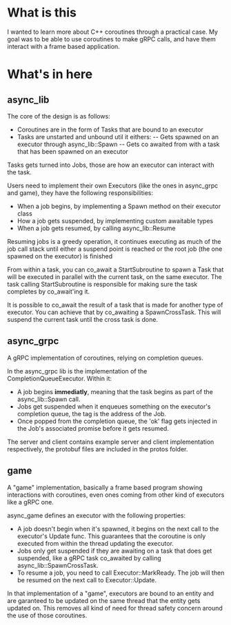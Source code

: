 # What is this
I wanted to learn more about C++ coroutines through a practical case. My goal was to be able to use coroutines to make gRPC calls, and have them interact with a frame based application.

# What's in here
## async_lib
The core of the design is as follows:
- Coroutines are in the form of Tasks that are bound to an executor
- Tasks are unstarted and unbound util it eithers:
-- Gets spawned on an executor through async_lib::Spawn
-- Gets co awaited from with a task that has been spawned on an executor

Tasks gets turned into Jobs, those are how an executor can interact with the task.

Users need to implement their own Executors (like the ones in async_grpc and game), they have the following responsibilities:
- When a job begins, by implementing a Spawn method on their executor class
- How a job gets suspended, by implementing custom awaitable types
- When a job gets resumed, by calling async_lib::Resume

Resuming jobs is a greedy operation, it continues executing as much of the job call stack until either a suspend point is reached or the root job (the one spawned on the executor) is finished

From within a task, you can co_await a StartSubroutine to spawn a Task that will be executed in parallel with the current task, on the same executor. The task calling StartSubroutine is responsible for making sure the task completes by co_await'ing it.

It is possible to co_await the result of a task that is made for another type of executor. You can achieve that by co_awaiting a SpawnCrossTask. This will suspend the current task until the cross task is done.

## async_grpc
A gRPC implementation of coroutines, relying on completion queues.

In the async_grpc lib is the implementation of the CompletionQueueExecutor. Within it:
- A job begins **immediatly**, meaning that the task begins as part of the async_lib::Spawn call.
- Jobs get suspended when it enqueues something on the executor's completion queue, the tag is the address of the Job.
- Once popped from the completion queue, the 'ok' flag gets injected in the Job's associated promise before it gets resumed.

The server and client contains example server and client implementation respectively, the protobuf files are included in the protos folder.

## game
A "game" implementation, basically a frame based program showing interactions with coroutines, even ones coming from other kind of executors like a gRPC one.

async_game defines an executor with the following properties:
- A job doesn't begin when it's spawned, it begins on the next call to the executor's Update func. This guarantees that the coroutine is only executed from within the thread updating the executor.
- Jobs only get suspended if they are awaiting on a task that does get suspended, like a gRPC task co_awaited by calling async_lib::SpawnCrossTask.
- To resume a job, you need to call Executor::MarkReady. The job will then be resumed on the next call to Executor::Update.

In that implementation of a "game", executors are bound to an entity and are garanteed to be updated on the same thread that the entity gets updated on. This removes all kind of need for thread safety concern around the use of those coroutines.
